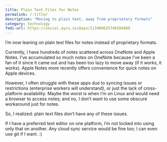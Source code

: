 ```yaml
---
title: Plain Text Files for Notes
permalink: /:title/
description: "Moving to plain text, away from proprietary formats"
category: technology
fedi-url: https://social.ayco.io/@ayo/113409625746584889
---
```


I’m now leaning on plain text files for notes instead of proprietary formats. 

Currently, I have hundreds of notes scattered across OneNote and Apple Notes. I’ve accumulated so much notes on OneNote because I’ve been a fan of it since it came out and has been too lazy to move away (if it works, it works). Apple Notes more recently offers convenience for quick notes on Apple devices.

However, I often struggle with these apps due to syncing issues or restrictions (enterprise workers will understand), or just the lack of cross-platform availability. Maybe the worst is when I’m on Linux and would need a browser to access notes; and no, I don’t want to use some obscure workaround just for notes.

So, I realized: plain text files don’t have any of these issues.

If I have a preferred text editor on one platform, I’m not locked into using only that on another. Any cloud sync service would be fine too; I can even use git if I want. :)

